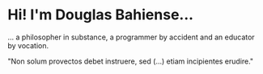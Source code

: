 # Hi! I'm Douglas Bahiense...
... a philosopher in substance, a programmer by accident and an educator by vocation. 

"Non solum provectos debet instruere, sed (...) etiam incipientes erudire."
